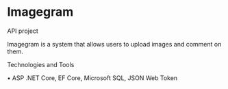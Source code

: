 # Imagegram
API project

Imagegram is a system that allows users to upload images and comment on them.

Technologies and Tools

•	ASP .NET Core, EF Core, Microsoft SQL, JSON Web Token
